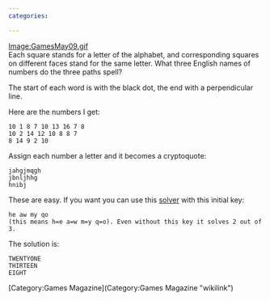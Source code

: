 ```yaml
---
categories:

---
```

<Image:GamesMay09.gif>\
Each square stands for a letter of the alphabet, and corresponding
squares on different faces stand for the same letter. What three English
names of numbers do the three paths spell?

The start of each word is with the black dot, the end with a
perpendicular line.

Here are the numbers I get:

    10 1 8 7 10 13 16 7 8
    10 2 14 12 10 8 8 7
    8 14 9 2 10

Assign each number a letter and it becomes a cryptoquote:

    jahgjmqgh
    jbnljhhg
    hnibj

These are easy. If you want you can use this
[solver](http://home.hiwaay.net/~kdunn/problems/ciphform.shtml) with
this initial key:

    he aw my qo
    (this means h=e a=w m=y q=o). Even without this key it solves 2 out of 3.

The solution is:

    TWENTYONE
    THIRTEEN
    EIGHT

[Category:Games Magazine](Category:Games Magazine "wikilink")
